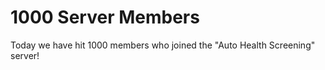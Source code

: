 # 1000 Server Members

Today we have hit 1000 members who joined the "Auto Health Screening" server!